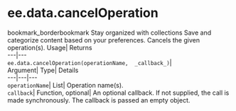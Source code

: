  
#  ee.data.cancelOperation
bookmark_borderbookmark Stay organized with collections  Save and categorize content based on your preferences.
Cancels the given operation(s). 
Usage| Returns  
---|---  
`ee.data.cancelOperation(operationName,  _callback_)`|   
Argument|  Type| Details  
---|---|---  
`operationName`| List| Operation name(s).  
`callback`| Function, optional| An optional callback. If not supplied, the call is made synchronously. The callback is passed an empty object.  
